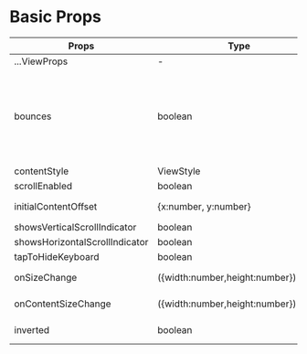 # Basic Props


Props  |  Type  |  Default  |  description  
---- | ------ | --------- | --------
...ViewProps | - | | All props of [View](http://facebook.github.io/react-native/docs/view)
bounces | boolean | true | Bounces if the content offset is out of the content view. It won't be bounces on the horizontal direction if the content view is not wider than the wrapper view although bounces is true. But it will on the vertical direction.
contentStyle | ViewStyle | undefined | The style of the content view.
scrollEnabled | boolean | true | scrollEnabled
initialContentOffset | {x:number, y:number} | undefined | initial content offset. Only works when initiation.
showsVerticalScrollIndicator | boolean | true | showsVerticalScrollIndicator
showsHorizontalScrollIndicator | boolean | true | showsHorizontalScrollIndicator
tapToHideKeyboard | boolean | true | tapToHideKeyboard
onSizeChange | ({width:number,height:number})=>any | undefined | The callback when the wrapper view size changed.
onContentSizeChange | ({width:number,height:number})=>any | undefined | The callback when the content view size changed.
inverted | boolean | false | inverted. It is a service for LargeList.

